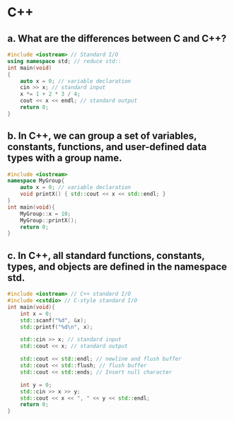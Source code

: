 # C++
## a. What are the differences between C and C++?
```C++
#include <iostream> // Standard I/O
using namespace std; // reduce std::
int main(void)
{
    auto x = 0; // variable declaration
    cin >> x; // standard input
    x *= 1 + 2 * 3 / 4;
    cout << x << endl; // standard output
    return 0;
}
```
## b. In C++, we can group a set of variables, constants, functions, and user-defined data types with a group name.
```C++
#include <iostream>
namespace MyGroup{
    auto x = 0; // variable declaration
    void printX() { std::cout << x << std::endl; }
}
int main(void){
    MyGroup::x = 10;
    MyGroup::printX();
    return 0;
}
```
## c. In C++, all standard functions, constants, types, and objects are defined in the namespace std.
```C++
#include <iostream> // C++ standard I/O
#include <cstdio> // C-style standard I/O
int main(void){
    int x = 0;
    std::scanf("%d", &x);
    std::printf("%d\n", x);

    std::cin >> x; // standard input
    std::cout << x; // standard output

    std::cout << std::endl; // newline and flush buffer
    std::cout << std::flush; // flush buffer
    std::cout << std::ends; // Insert null character

    int y = 0;
    std::cin >> x >> y;
    std::cout << x << ", " << y << std::endl;
    return 0;
}
```